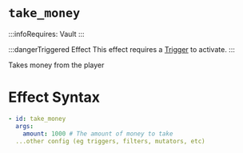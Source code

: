 # `take_money`
:::infoRequires:
Vault
:::

:::dangerTriggered Effect
This effect requires a [Trigger](https://plugins.auxilor.io/effects/all-triggers) to activate.
:::

Takes money from the player
# Effect Syntax
```yaml
- id: take_money
  args:
    amount: 1000 # The amount of money to take
  ...other config (eg triggers, filters, mutators, etc)
```
